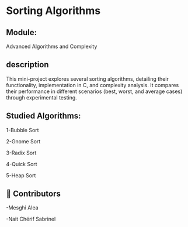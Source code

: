 # Sorting Algorithms
## Module:
Advanced Algorithms and Complexity
## description
This mini-project explores several sorting algorithms, detailing their functionality, implementation in C, and complexity analysis. It compares their performance in different scenarios (best, worst, and average cases) through experimental testing.

##  Studied Algorithms:
1-Bubble Sort

2-Gnome Sort

3-Radix Sort

4-Quick Sort

5-Heap Sort
## 👥 Contributors
-Mesghi Alea

-Nait Chérif Sabrinel
